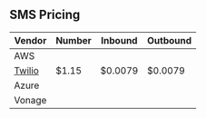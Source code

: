 ---
---

## SMS Pricing

| Vendor | Number | Inbound | Outbound |
| ------ | ------ | ------- | -------- |
| AWS    |
| [Twilio](https://www.twilio.com/en-us/sms/pricing/us) | $1.15 | $0.0079 | $0.0079
| Azure  |
| Vonage |
